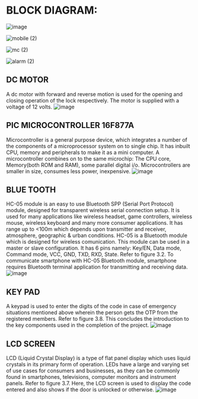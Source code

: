 # BLOCK DIAGRAM:
![image](https://user-images.githubusercontent.com/99087988/155833276-c4801621-8585-4990-892c-67e28a1652a4.png)

![mobile (2)](https://user-images.githubusercontent.com/99087988/157187822-d5c4f226-0600-4e4c-b7d0-de9645c4242d.PNG)

![mc (2)](https://user-images.githubusercontent.com/99087988/157188079-32960028-91d5-4b2f-b227-48e48d948881.PNG)

![alarm (2)](https://user-images.githubusercontent.com/99087988/157188312-25556168-b9fc-429a-b1ae-113e3405bfc6.PNG)

## DC MOTOR
A dc motor with forward and reverse motion is used for the opening and closing operation of the lock respectively. The motor is supplied with a voltage of 12 volts.
![image](https://user-images.githubusercontent.com/99087988/155833350-ebff6f88-0172-4634-b907-2f54b4b69ead.png)
## PIC MICROCONTROLLER 16F877A
Microcontroller is a general purpose device, which integrates a number of the components of a microprocessor system on to single chip. It has inbuilt CPU, memory and peripherals to make it as a mini computer. A microcontroller combines on to the same microchip: The CPU core, Memory(both ROM and RAM), some parallel digital i/o. Microcontrollers are smaller in size, consumes less power, inexpensive.
![image](https://user-images.githubusercontent.com/99087988/155833407-c82e569b-4c0d-4416-8afc-e020a4477254.png)
## BLUE TOOTH

HC-05 module is an easy to use Bluetooth SPP (Serial Port Protocol) module, designed for transparent wireless serial connection setup. It is used for many applications like wireless headset, game controllers, wireless mouse, wireless keyboard and many more consumer applications. It has range up to <100m which depends upon transmitter and receiver, atmosphere, geographic & urban conditions. HC-05 is a Bluetooth module which is designed for wireless comunication. This module can be used in a master or slave configuration. It has 6 pins namely: Key/EN, Data mode, Command mode, VCC, GND, TXD, RXD, State. Refer to figure 3.2. To communicate smartphone with HC-05 Bluetooth module, smartphone requires Bluetooth terminal application for transmitting and receiving data.
![image](https://user-images.githubusercontent.com/99087988/155833443-e1eea549-7237-465e-89c8-63c192068672.png)
## KEY PAD
A keypad is used to enter the digits of the code in case of emergency situations mentioned above wherein the person gets the OTP from the registered members. Refer to figure 3.8. This concludes the introduction to the key components used in the completion of the project.
![image](https://user-images.githubusercontent.com/99087988/155833473-86c5ef29-09ff-4ba5-8139-dd73d5f49645.png)
## LCD SCREEN
LCD (Liquid Crystal Display) is a type of flat panel display which uses liquid crystals in its primary form of operation. LEDs have a large and varying set of use cases for consumers and businesses, as they can be commonly found in smartphones, televisions, computer monitors and instrument panels. Refer to figure 3.7. Here, the LCD screen is used to display the code entered and also shows if the door is unlocked or otherwise.
![image](https://user-images.githubusercontent.com/99087988/155833504-823d4ead-7c61-4e8d-808b-775c4db91747.png)

